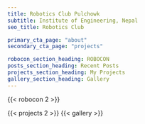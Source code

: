 ```yaml
---
title: Robotics Club Pulchowk
subtitle: Institute of Engineering, Nepal
seo_title: Robotics Club

primary_cta_page: "about"
secondary_cta_page: "projects"

robocon_section_heading: ROBOCON
posts_section_heading: Recent Posts
projects_section_heading: My Projects
gallery_section_heading: Gallery
---
```


{{< robocon 2 >}}
<!-- {{< recent-posts 2 >}} -->
{{< projects 2 >}}
{{< gallery >}}